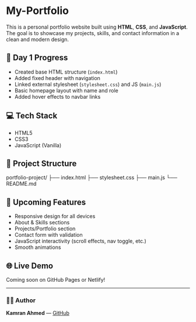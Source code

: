 # My-Portfolio

This is a personal portfolio website built using **HTML**, **CSS**, and **JavaScript**. The goal is to showcase my projects, skills, and contact information in a clean and modern design.

## 📅 Day 1 Progress

- Created base HTML structure (`index.html`)
- Added fixed header with navigation
- Linked external stylesheet (`stylesheet.css`) and JS (`main.js`)
- Basic homepage layout with name and role
- Added hover effects to navbar links

## 💻 Tech Stack

- HTML5
- CSS3
- JavaScript (Vanilla)

## 📁 Project Structure
portfolio-project/
├── index.html
├── stylesheet.css
├── main.js
└── README.md

## 🚀 Upcoming Features

- Responsive design for all devices
- About & Skills sections
- Projects/Portfolio section
- Contact form with validation
- JavaScript interactivity (scroll effects, nav toggle, etc.)
- Smooth animations

## 🌐 Live Demo

Coming soon on GitHub Pages or Netlify!

---

### 👨‍💻 Author

**Kamran Ahmed** — [GitHub](https://github.com/kamranahmed288390)

